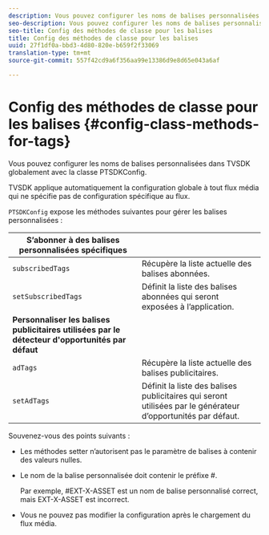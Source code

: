 ```yaml
---
description: Vous pouvez configurer les noms de balises personnalisées dans TVSDK globalement avec la classe PTSDKConfig.
seo-description: Vous pouvez configurer les noms de balises personnalisées dans TVSDK globalement avec la classe PTSDKConfig.
seo-title: Config des méthodes de classe pour les balises
title: Config des méthodes de classe pour les balises
uuid: 27f1df0a-bbd3-4d80-820e-b659f2f33069
translation-type: tm+mt
source-git-commit: 557f42cd9a6f356aa99e13386d9e8d65e043a6af

---
```



# Config des méthodes de classe pour les balises {#config-class-methods-for-tags}

Vous pouvez configurer les noms de balises personnalisées dans TVSDK globalement avec la classe PTSDKConfig.

TVSDK applique automatiquement la configuration globale à tout flux média qui ne spécifie pas de configuration spécifique au flux.

`PTSDKConfig` expose les méthodes suivantes pour gérer les balises personnalisées :

| **S’abonner à des balises personnalisées spécifiques** |  |
|---|---|
| `subscribedTags` | Récupère la liste actuelle des balises abonnées. |
| `setSubscribedTags` | Définit la liste des balises abonnées qui seront exposées à l’application. |
| **Personnaliser les balises publicitaires utilisées par le détecteur d&#39;opportunités par défaut** |
| `adTags` | Récupère la liste actuelle des balises publicitaires. |
| `setAdTags` | Définit la liste des balises publicitaires qui seront utilisées par le générateur d’opportunités par défaut. |


Souvenez-vous des points suivants :

* Les méthodes setter n’autorisent pas le paramètre de balises à contenir des valeurs nulles.
* Le nom de la balise personnalisée doit contenir le préfixe #.

   Par exemple, #EXT-X-ASSET est un nom de balise personnalisé correct, mais EXT-X-ASSET est incorrect.
* Vous ne pouvez pas modifier la configuration après le chargement du flux média.